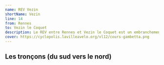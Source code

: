 ```yaml
---
name: REV Vezin
shortName: Vezin
line: 14
from: Rennes
to: Vezin le Coquet
description: Le REV entre Rennes et Vezin le Coquet est un embranchement du REV du Rheu qui se sépare au niveau des trois marchés. Après une courte piste bidirectionnelle, il est constitué principalement d'une vélorue sur des petits chemins puis une voie verte.
cover: https://cyclopolis.lavilleavelo.org/vl12/cours-gambetta.png
---
```


## Les tronçons (du sud vers le nord)
